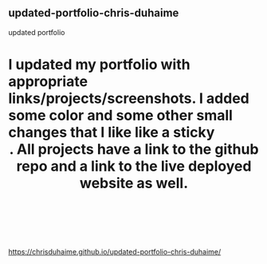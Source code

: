 ## updated-portfolio-chris-duhaime
updated portfolio

# I updated my portfolio with appropriate links/projects/screenshots.  I added  some color and some other small changes that I like like a sticky <header>.  All projects have a link to the github repo and a link to the live deployed website as well.  

https://chrisduhaime.github.io/updated-portfolio-chris-duhaime/